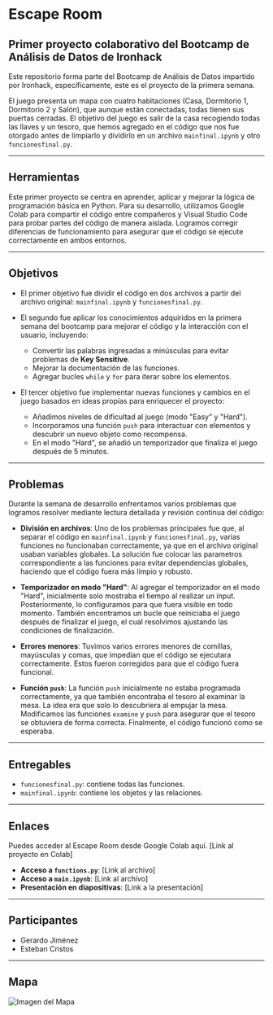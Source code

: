 # Escape Room

## Primer proyecto colaborativo del Bootcamp de Análisis de Datos de Ironhack

Este repositorio forma parte del Bootcamp de Análisis de Datos impartido por Ironhack, específicamente, este es el proyecto de la primera semana.

El juego presenta un mapa con cuatro habitaciones (Casa, Dormitorio 1, Dormitorio 2 y Salón), que aunque están conectadas, todas tienen sus puertas cerradas. El objetivo del juego es salir de la casa recogiendo todas las llaves y un tesoro, que hemos agregado en el código que nos fue otorgado antes de limpiarlo y dividirlo en un archivo `mainfinal.ipynb` y otro `funcionesfinal.py`.

---

## Herramientas

Este primer proyecto se centra en aprender, aplicar y mejorar la lógica de programación básica en Python. Para su desarrollo, utilizamos Google Colab para compartir el código entre compañeros y Visual Studio Code para probar partes del código de manera aislada. Logramos corregir diferencias de funcionamiento para asegurar que el código se ejecute correctamente en ambos entornos.

---

## Objetivos

- El primer objetivo fue dividir el código en dos archivos a partir del archivo original: `mainfinal.ipynb` y `funcionesfinal.py`.
  
- El segundo fue aplicar los conocimientos adquiridos en la primera semana del bootcamp para mejorar el código y la interacción con el usuario, incluyendo:
  * Convertir las palabras ingresadas a minúsculas para evitar problemas de **Key Sensitive**.
  * Mejorar la documentación de las funciones.
  * Agregar bucles `while` y `for` para iterar sobre los elementos.

- El tercer objetivo fue implementar nuevas funciones y cambios en el juego basados en ideas propias para enriquecer el proyecto:
  * Añadimos niveles de dificultad al juego (modo "Easy" y "Hard").
  * Incorporamos una función `push` para interactuar con elementos y descubrir un nuevo objeto como recompensa.
  * En el modo "Hard", se añadió un temporizador que finaliza el juego después de 5 minutos.

---

## Problemas

Durante la semana de desarrollo enfrentamos varios problemas que logramos resolver mediante lectura detallada y revisión continua del código:

- **División en archivos**: Uno de los problemas principales fue que, al separar el código en `mainfinal.ipynb` y `funcionesfinal.py`, varias funciones no funcionaban correctamente, ya que en el archivo original usaban variables globales. La solución fue colocar las parametros correspondiente a las funciones para evitar dependencias globales, haciendo que el código fuera más limpio y robusto.

- **Temporizador en modo "Hard"**: Al agregar el temporizador en el modo "Hard", inicialmente solo mostraba el tiempo al realizar un input. Posteriormente, lo configuramos para que fuera visible en todo momento. También encontramos un bucle que reiniciaba el juego después de finalizar el juego, el cual resolvimos ajustando las condiciones de finalización.

- **Errores menores**: Tuvimos varios errores menores de comillas, mayúsculas y comas, que impedían que el código se ejecutara correctamente. Estos fueron corregidos para que el código fuera funcional.

- **Función `push`**: La función `push` inicialmente no estaba programada correctamente, ya que también encontraba el tesoro al examinar la mesa. La idea era que solo lo descubriera al empujar la mesa. Modificamos las funciones `examine` y `push` para asegurar que el tesoro se obtuviera de forma correcta. Finalmente, el código funcionó como se esperaba.

---

## Entregables

- `funcionesfinal.py`: contiene todas las funciones.
- `mainfinal.ipynb`: contiene los objetos y las relaciones.

---

## Enlaces

Puedes acceder al Escape Room desde Google Colab aquí. [Link al proyecto en Colab]

- **Acceso a `functions.py`**: [Link al archivo]
- **Acceso a `main.ipynb`**: [Link al archivo]
- **Presentación en diapositivas**: [Link a la presentación]

---

## Participantes

- Gerardo Jiménez
- Esteban Cristos

---

## Mapa

![Imagen del Mapa](enlace-a-imagen)